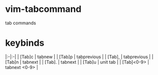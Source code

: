 # vim-tabcommand
tab commands

# keybinds

|:-|:-|
| [Tab]c | tabnew |
| [Tab]p | tabprevious |
| [Tab], | tabprevious |
| [Tab]n | tabnext |
| [Tab]. | tabnext |
| [Tab]u | unit tab |
| [Tab]<0-9> | tabnext <0-9> |

